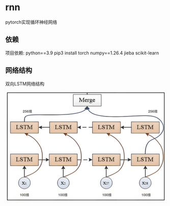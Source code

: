 # rnn

pytorch实现循环神经网络

## 依赖

项目依赖:
python==3.9
pip3 install torch numpy==1.26.4 jieba scikit-learn

## 网络结构

双向LSTM网络结构

![img.png](lstm.png)